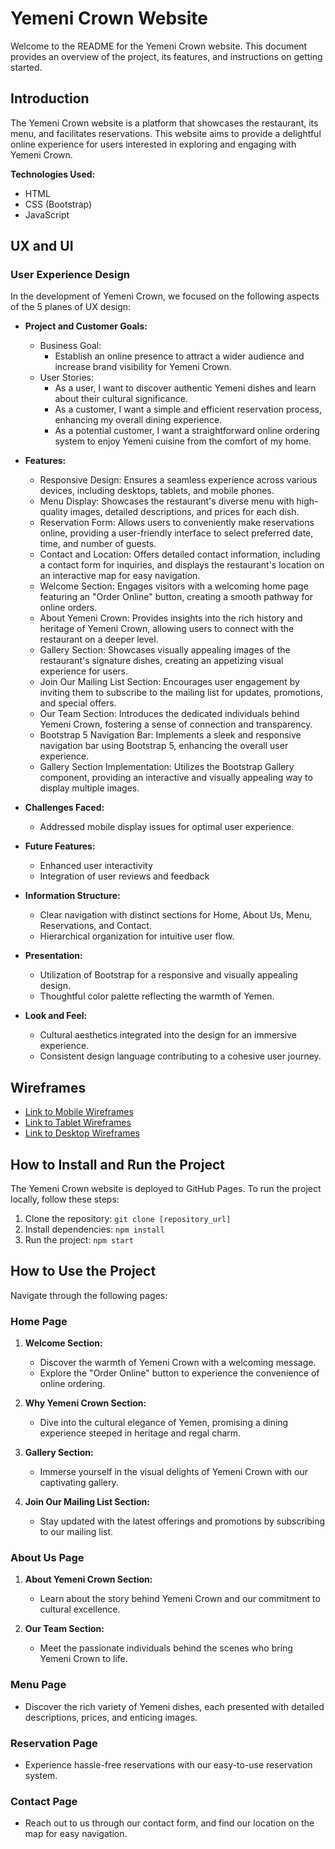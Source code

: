 # Yemeni Crown Website

Welcome to the README for the Yemeni Crown website. This document provides an overview of the project, its features, and instructions on getting started.

## Introduction

The Yemeni Crown website is a platform that showcases the restaurant, its menu, and facilitates reservations. This website aims to provide a delightful online experience for users interested in exploring and engaging with Yemeni Crown.

**Technologies Used:**
- HTML
- CSS (Bootstrap)
- JavaScript

## UX and UI

### User Experience Design

In the development of Yemeni Crown, we focused on the following aspects of the 5 planes of UX design:

- **Project and Customer Goals:**
  - Business Goal:
    - Establish an online presence to attract a wider audience and increase brand visibility for Yemeni Crown.
  - User Stories:
    - As a user, I want to discover authentic Yemeni dishes and learn about their cultural significance.
    - As a customer, I want a simple and efficient reservation process, enhancing my overall dining experience.
    - As a potential customer, I want a straightforward online ordering system to enjoy Yemeni cuisine from the comfort of my home.

- **Features:**
  - Responsive Design: Ensures a seamless experience across various devices, including desktops, tablets, and mobile phones.
  - Menu Display: Showcases the restaurant's diverse menu with high-quality images, detailed descriptions, and prices for each dish.
  - Reservation Form: Allows users to conveniently make reservations online, providing a user-friendly interface to select preferred date, time, and number of guests.
  - Contact and Location: Offers detailed contact information, including a contact form for inquiries, and displays the restaurant's location on an interactive map for easy navigation.
  - Welcome Section: Engages visitors with a welcoming home page featuring an "Order Online" button, creating a smooth pathway for online orders.
  - About Yemeni Crown: Provides insights into the rich history and heritage of Yemeni Crown, allowing users to connect with the restaurant on a deeper level.
  - Gallery Section: Showcases visually appealing images of the restaurant's signature dishes, creating an appetizing visual experience for users.
  - Join Our Mailing List Section: Encourages user engagement by inviting them to subscribe to the mailing list for updates, promotions, and special offers.
  - Our Team Section: Introduces the dedicated individuals behind Yemeni Crown, fostering a sense of connection and transparency.
  - Bootstrap 5 Navigation Bar: Implements a sleek and responsive navigation bar using Bootstrap 5, enhancing the overall user experience.
  - Gallery Section Implementation: Utilizes the Bootstrap Gallery component, providing an interactive and visually appealing way to display multiple images.

- **Challenges Faced:**
  - Addressed mobile display issues for optimal user experience.

- **Future Features:**
  - Enhanced user interactivity
  - Integration of user reviews and feedback

- **Information Structure:**
  - Clear navigation with distinct sections for Home, About Us, Menu, Reservations, and Contact.
  - Hierarchical organization for intuitive user flow.

- **Presentation:**
  - Utilization of Bootstrap for a responsive and visually appealing design.
  - Thoughtful color palette reflecting the warmth of Yemen.

- **Look and Feel:**
  - Cultural aesthetics integrated into the design for an immersive experience.
  - Consistent design language contributing to a cohesive user journey.
 
## Wireframes
- [Link to Mobile Wireframes](https://github.com/SABA-SALEH/Yemeni-Crown/tree/main/documentation/wireframe/phone)
- [Link to Tablet Wireframes](https://github.com/SABA-SALEH/Yemeni-Crown/tree/main/documentation/wireframe/tablet)
- [Link to Desktop Wireframes](https://github.com/SABA-SALEH/Yemeni-Crown/tree/main/documentation/wireframe/desktop)

## How to Install and Run the Project
The Yemeni Crown website is deployed to GitHub Pages. To run the project locally, follow these steps:
1. Clone the repository: `git clone [repository_url]`
2. Install dependencies: `npm install`
3. Run the project: `npm start`

## How to Use the Project
Navigate through the following pages:

### Home Page
1. **Welcome Section:**
   - Discover the warmth of Yemeni Crown with a welcoming message.
   - Explore the "Order Online" button to experience the convenience of online ordering.

2. **Why Yemeni Crown Section:**
   - Dive into the cultural elegance of Yemen, promising a dining experience steeped in heritage and regal charm.

3. **Gallery Section:**
   - Immerse yourself in the visual delights of Yemeni Crown with our captivating gallery.

4. **Join Our Mailing List Section:**
   - Stay updated with the latest offerings and promotions by subscribing to our mailing list.

### About Us Page
1. **About Yemeni Crown Section:**
   - Learn about the story behind Yemeni Crown and our commitment to cultural excellence.

2. **Our Team Section:**
   - Meet the passionate individuals behind the scenes who bring Yemeni Crown to life.

### Menu Page
- Discover the rich variety of Yemeni dishes, each presented with detailed descriptions, prices, and enticing images.

### Reservation Page
- Experience hassle-free reservations with our easy-to-use reservation system.

### Contact Page
- Reach out to us through our contact form, and find our location on the map for easy navigation.



